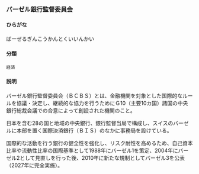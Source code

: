 <div style="display:none;">

## [あ行](securities-terms?id=あ行)
## [か行](securities-terms?id=か行)
## [さ行](securities-terms?id=さ行)
## [た行](securities-terms?id=た行)
## [な行](securities-terms?id=な行)
## [は行](securities-terms?id=は行)

</div>

### バーゼル銀行監督委員会

#### ひらがな

ばーぜるぎんこうかんとくいいんかい

#### 分類

`経済`

#### 説明

バーゼル銀行監督委員会（ＢＣＢＳ）とは、金融機関を対象とした国際的なルールを協議・決定し、継続的な協力を行うためにＧ10（主要10カ国）諸国の中央銀行総裁会議での合意によって創設された機関のこと。
 
日本を含む28の国と地域の中央銀行、銀行監督当局で構成し、スイスのバーゼルに本部を置く国際決済銀行（ＢＩＳ）のなかに事務局を設けている。 
 
国際的な活動を行う銀行の健全性を強化し、リスク耐性を高めるため、自己資本比率や流動性比率の国際基準として1988年にバーゼル1を策定、2004年にバーゼル2として見直しを行った後、2010年に新たな規制としてバーゼル3を公表（2027年に完全実施）。

<div style="display:none;">

## [ま行](securities-terms?id=ま行)
## [や行](securities-terms?id=や行)
## [ら行](securities-terms?id=ら行)
## [わ行](securities-terms?id=わ行)
## [英数字・記号](securities-terms?id=英数字・記号)

</div>


